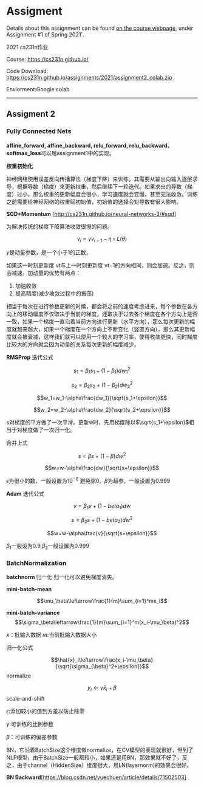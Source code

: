 # Assigment
Details about this assignment can be found [on the course webpage](http://cs231n.github.io/), under Assignment #1 of Spring 2021`.

2021 cs231n作业  

Course: https://cs231n.github.io/

Code Download: https://cs231n.github.io/assignments/2021/assignment2_colab.zip

Enviorment:Google colab

---

## Assigment 2

### Fully Connected Nets

**affine_forward, affine_backward, relu_forward, relu_backward、softmax_loss**可以用assignment1中的实现。


**权重初始化**

神经网络使用误差反向传播算法（梯度下降）来训练，其需要从输出向输入逐层求导，根据导数（梯度）来更新权重，然后继续下一轮迭代。如果求出的导数（梯度）过小，那么权重的更新幅度会很小，学习速度就会变慢，甚至无法收敛。训练之前需要给神经网络的权重赋初始值，初始值的选择会对导数有很大影响。

**SGD+Momentum**
[http://cs231n.github.io/neural-networks-3/#sgd]

为解决传统的梯度下降算法收敛很慢的问题。

$$v_i=\gamma v_{i-1}-\eta\triangledown{L(\theta)}$$


$\gamma$是动量参数，是一个小于1的正数，

如果这一时刻更新度 vt与上一时刻更新度 vt−1的方向相同，则会加速。反之，则会减速。加动量的优势有两点：
1. 加速收敛
2. 提高精度(减少收敛过程中的振荡)


相当于每次在进行参数更新的时候，都会将之前的速度考虑进来，每个参数在各方向上的移动幅度不仅取决于当前的梯度，还取决于过去各个梯度在各个方向上是否一致，如果一个梯度一直沿着当前方向进行更新（水平方向），那么每次更新的幅度就越来越大，如果一个梯度在一个方向上不断变化（竖直方向），那么其更新幅度就会被衰减，这样我们就可以使用一个较大的学习率，使得收敛更快，同时梯度比较大的方向就会因为动量的关系每次更新的幅度减少。



**RMSProp**
迭代公式

$$s_1=\beta_1s_1+(1-\beta_1)dw_1^2$$

$$s_2=\beta_2s_2+(1-\beta_2)dw_2^2$$

$$w_1=w_1-\alpha\frac{dw_1}{\sqrt{s_1+\epsilon}}$$

$$w_2=w_2-\alpha\frac{dw_2}{\sqrt{s_2+\epsilon}}$$

s对梯度的平方做了一次平滑。更新w时，先用梯度除以$\sqrt{s_1+\epsilon}$相当于对梯度做了一次归一化。

合并上式

$$s=\beta s+(1-\beta)dw^2$$

$$w=w-\alpha\frac{dw}{\sqrt{s+\epsilon}}$$

$\epsilon$为很小的数，一般设置为$10^{-8}$ 避免除0。$\beta$为超参，一般设置为0.999

**Adam**
迭代公式

$$v=\beta_1v+(1-beta_1)dw$$

$$s=\beta_2s+(1-beta_2)dw^2$$

$$w=w-\alpha\frac{v}{\sqrt{s+\epsilon}}$$

$\beta_1$一般设为0.9,$\beta_2$一般设置为0.999

### BatchNormalization
**batchnorm** 归一化
归一化可以避免梯度消失。

**mini-batch-mean**

$$\mu_\beta\leftarrow\frac{1}{m}\sum_{i=1}^mx_i$$  

**mini-batch-variance**
$$\sigma_\beta\leftarrow\frac{1}{m}\sum_{i=1}^m(x_i-\mu_\beta)^2$$


$x：$批输入数据
$m:$当前批输入数据大小

归一化公式

$$\hat{x}_i\leftarrow\frac{x_i-\mu_\beta}{\sqrt{\sigma_{\beta}^2+\epsilon}}$$
normalize

$$y_i\leftarrow\gamma\hat{x}_i+\beta$$
scale-and-shift

$\epsilon:$添加较小的值到方差以防止除零

$\gamma:$可训练的比例参数

$\beta：$可训练的偏差参数


BN，它沿着BatchSize这个维度做normalize，在CV模型的表现就很好，但到了NLP模型，由于BatchSize一般都较小，如果还是用BN，那效果就不好了，反之，由于channel（HiddenSize）维度很大，用LN(layernorm)的效果会很好。

**BN Backward**[https://blog.csdn.net/yuechuen/article/details/71502503] 



